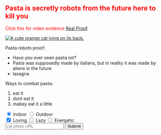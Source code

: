 <link href="https://fonts.googleapis.com/css?family=Lobster" rel="stylesheet" type="text/css">
<style>
    .red-text {
      color: red;
    }
</style>
<h2 class="red-text">Pasta is secretly robots from the future here to kill you</h2>
<main>
  <p class="red-text">Click this for video evidence <a href="https://www.youtube.com/watch?v=LRxaXmXvjnU">Real Proof</a>.</p>
  
<a href="#"><img class="smaller-image thick-green-border" src="https://bit.ly/fcc-relaxing-cat" alt="A cute orange cat lying on its back."></a>
  
  <div class="silver-background">
    <p>Pasta robots proof:</p>
    <ul>
      <li>Have you ever seen pasta rot?</li>
      <li>Pasta was supposedly made by italians, but in reality it was made by aliens in the future</li>
      <li>lasagna</li>
    </ul>
    <p>Ways to combat pasta:</p>
    <ol>
      <li>eat it</li>
      <li>dont eat it</li>
      <li>mabey eat it a little</li>
    </ol>
  </div>
  
  <form action="/submit-cat-photo" id="cat-photo-form">
    <label><input type="radio" name="indoor-outdoor" checked> Indoor</label>
    <label><input type="radio" name="indoor-outdoor"> Outdoor</label><br>
    <label><input type="checkbox" name="personality" checked> Loving</label>
    <label><input type="checkbox" name="personality"> Lazy</label>
    <label><input type="checkbox" name="personality"> Energetic</label><br>
    <input type="text" placeholder="cat photo URL" required>
    <button type="submit">Submit</button>
  </form>
</main>
